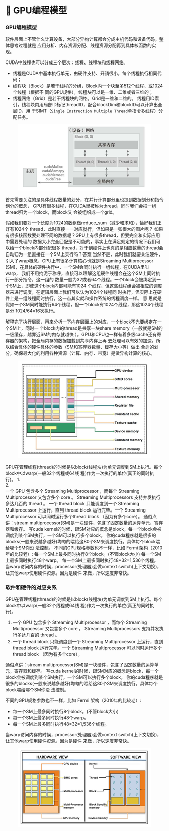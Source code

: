 # 🤒 GPU编程模型

### GPU编程模型

软件层面上不管什么计算设备，大部分异构计算都会分成主机代码和设备代码。整体思考过程就是 应用分析、内存资源分配、线程资源分配再到具体核函数的实现。&#x20;

CUDA中线程也可以分成三个层次：线程、线程块和线程网络。&#x20;

* 线程是CUDA中基本执行单元，由硬件支持、开销很小，每个线程执行相同代码；&#x20;
* 线程块（Block）是若干线程的分组，Block内一个块至多512个线程、或1024个线程（根据不 同的GPU规格），线程块可以是一维、二维或者三维的；&#x20;
* 线程网络（Grid）是若干线程块的网格，Grid是一维和二维的。 线程用ID索引，线程块内用局部ID标记threadID，配合blockDim和blockID可以计算出全局ID，用 于SIMT（`Single Instruction Multiple Thread`单指令多线程）分配任务。

<figure><img src="../../.gitbook/assets/图片 (1) (1) (1).png" alt=""><figcaption></figcaption></figure>

首先需要关注的是具体线程数量的划分，在并行计算部分里也提到数据划分和指令划分的概念， GPU有很多线程，在CUDA里被称为thread，同时我们会把一组thread归为一个block，而block又 会被组织成一个grid。

假如我们要对一个长度为1024的数组做reduce\_sum（减少和求和），恰好我们正好有1024个 thread，此时直接一一对应就行，但如果是一张很大的图片呢？ 如果有很多核函数要处理不同的数据呢？GPU上有很多thread，但要完全和实际应用中需要处理的 数据大小完全匹配是不可能的，事实上在满足规定的情况下我们可以给一个block内部分配很多 thread，对于到硬件上也真的是相应数量的thread会自动归为一组直接在一个SM上实行吗？答案 当然不是，此时我们就要关注硬件，引入了wrap概念，GPU上有很多计算核心也就是Streaming Multiprocessor (SM)，在具体的硬件执行中，一个SM会同时执行一组线程，在CUDA里叫warp， 我们不用拘泥于称呼，直接可以理解这组硬件线程会在这个SM上同时执行一部分指令，这一组的 数量一般为32或者64个线程。一个block会被绑定到一个SM上，即使这个block内部可能有1024 个线程，但这些线程组会被相应的调度器来进行调度，在逻辑层面上我们可以认为1024个线程同 时执行，但实际上在硬件上是一组线程同时执行，这一点其实就和操作系统的线程调度一样。 意 思就是假如一个SM同时能执行64个线程，但一个block有1024个线程，那这1024个线程是分 1024/64=16次执行。

解释完了执行层面，再来分析一下内存层面上的对应，一个block不光要绑定在一个SM上，同时一 个block内的thread是共享一块share memory（一般就是SM的一级缓存，越靠近SM的内存就越快 ）。GPU和CPU也一样有着多级cache还有寄存器的架构，把全局内存的数据加载到共享内存上再 去处理可以有效的加速。所以结合具体的硬件具体的参数（SM和寄存器数量、缓存大小等）做出 合适的划分，确保最大化的利用各种资源（计算、内存、带宽）是做异构计算的核心。

<figure><img src="../../.gitbook/assets/图片 (2) (1).png" alt=""><figcaption></figcaption></figure>

GPU在管理线程(thread)的时候是以block(线程块)为单元调度到SM上执行。每个block中以warp(一般32个线程或64线 程)作为一次执行的单位(真正的同时执行)。 1.\
2.\
一个 GPU 包含多个 Streaming Multiprocessor ，而每个 Streaming Multiprocessor 又包含多个 core 。 Streaming Multiprocessors 支持并发执行多达几百的 thread 。 一个 thread block 只能调度到一个 Streaming Multiprocessor 上运行，直到 thread block 运行完毕。一个 Streaming Multiprocessor 可以同时运行多个thread block （因为有多个core）。 通俗点讲：stream multiprocessor(SM)是一块硬件，包含了固定数量的运算单元，寄存器和缓存。 写cuda kernel的时候，跟SM对应的概念是block，每一个block会被调度到某个SM执行，一个SM可以执行多个block。 你的cuda程序就是很多的blocks(一般来说越多越好)均匀的喂给这80个SM来调度执行。具体每个block喂给哪个SM你没 法控制。 不同的GPU规格参数也不一样，比如 Fermi 架构（2010年的比较老）: 每一个SM上最多同时执行8个block。(不管block大小) 每一个SM上最多同时执行48个warp。 每一个SM上最多同时执行48\*32=1,536个线程。 当warp访问内存的时候，processor(处理器)会做context switch(上下文切换)，让其他warp使用硬件资源。因为是硬件 来做，所以速度非常快。

### 软件和硬件的对应关系

GPU在管理线程(thread)的时候是以block(线程块)为单元调度到SM上执行。每个block中以warp(一般32个线程或64线 程)作为一次执行的单位(真正的同时执行)。

1. 一个 GPU 包含多个 Streaming Multiprocessor ，而每个 Streaming Multiprocessor 又包含多个 core 。 Streaming Multiprocessors 支持并发执行多达几百的 thread 。&#x20;
2. 一个 thread block 只能调度到一个 Streaming Multiprocessor 上运行，直到 thread block 运行完毕。一个 Streaming Multiprocessor 可以同时运行多个thread block （因为有多个core）。&#x20;

通俗点讲：stream multiprocessor(SM)是一块硬件，包含了固定数量的运算单元，寄存器和缓存。 写cuda kernel的时候，跟SM对应的概念是block，每一个block会被调度到某个SM执行，一个SM可以执行多个block。 你的cuda程序就是很多的blocks(一般来说越多越好)均匀的喂给这80个SM来调度执行。具体每个block喂给哪个SM你没 法控制。&#x20;

不同的GPU规格参数也不一样，比如 Fermi 架构（2010年的比较老）:&#x20;

* 每一个SM上最多同时执行8个block。(不管block大小)&#x20;
* 每一个SM上最多同时执行48个warp。&#x20;
* 每一个SM上最多同时执行48\*32=1,536个线程。&#x20;

当warp访问内存的时候，processor(处理器)会做context switch(上下文切换)，让其他warp使用硬件资源。因为是硬件 来做，所以速度非常快。

<figure><img src="../../.gitbook/assets/图片 (5).png" alt="" width="563"><figcaption></figcaption></figure>



















